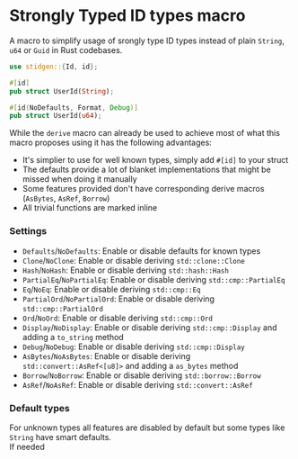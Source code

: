 # Strongly Typed ID types macro

A macro to simplify usage of srongly type ID types instead of plain
`String`, `u64` or `Guid` in Rust codebases.

```rust
use stidgen::{Id, id};

#[id]
pub struct UserId(String);

#[id(NoDefaults, Format, Debug)]
pub struct UserId(u64);
```

While the `derive` macro can already be used to achieve most of what this
macro proposes using it has the following advantages:

* It's simplier to use for well known types, simply add `#[id]` to your struct
* The defaults provide a lot of blanket implementations that might be missed when doing it manually
* Some features provided don't have corresponding derive macros (`AsBytes`, `AsRef`, `Borrow`)
* All trivial functions are marked inline

### Settings

* `Defaults`/`NoDefaults`: Enable or disable defaults for known types
* `Clone`/`NoClone`: Enable or disable deriving `std::clone::Clone`
* `Hash`/`NoHash`: Enable or disable deriving `std::hash::Hash`
* `PartialEq`/`NoPartialEq`: Enable or disable deriving `std::cmp::PartialEq`
* `Eq`/`NoEq`: Enable or disable deriving `std::cmp::Eq`
* `PartialOrd`/`NoPartialOrd`: Enable or disable deriving `std::cmp::PartialOrd`
* `Ord`/`NoOrd`: Enable or disable deriving `std::cmp::Ord`
* `Display`/`NoDisplay`: Enable or disable deriving `std::cmp::Display` and adding a `to_string` method
* `Debug`/`NoDebug`: Enable or disable deriving `std::cmp::Display`
* `AsBytes`/`NoAsBytes`: Enable or disable deriving `std::convert::AsRef<[u8]>` and adding a `as_bytes` method
* `Borrow`/`NoBorrow`: Enable or disable deriving `std::borrow::Borrow`
* `AsRef`/`NoAsRef`: Enable or disable deriving `std::convert::AsRef`

### Default types

For unknown types all features are disabled by default but some types like `String` have smart defaults.  
If needed
